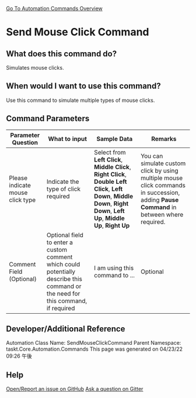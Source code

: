 <!--TITLE: Send Mouse Click Command -->
<!-- SUBTITLE: a command in the Input Commands group. -->
[Go To Automation Commands Overview](/automation-commands.md)


# Send Mouse Click Command


## What does this command do?
Simulates mouse clicks.


## When would I want to use this command?
Use this command to simulate multiple types of mouse clicks.


## Command Parameters
| Parameter Question   	| What to input  	|  Sample Data 	| Remarks  	|
| ---                    | ---               | ---           | ---       |
|Please indicate mouse click type|Indicate the type of click required|Select from **Left Click**, **Middle Click**, **Right Click**, **Double Left Click**, **Left Down**, **Middle Down**, **Right Down**, **Left Up**, **Middle Up**, **Right Up** |You can simulate custom click by using multiple mouse click commands in succession, adding **Pause Command** in between where required.|
|Comment Field (Optional)|Optional field to enter a custom comment which could potentially describe this command or the need for this command, if required|I am using this command to ...|Optional|






## Developer/Additional Reference
Automation Class Name: SendMouseClickCommand
Parent Namespace: taskt.Core.Automation.Commands
This page was generated on 04/23/22 09:26 午後


## Help
[Open/Report an issue on GitHub](https://github.com/saucepleez/taskt/issues/new)
[Ask a question on Gitter](https://gitter.im/taskt-rpa/Lobby)
